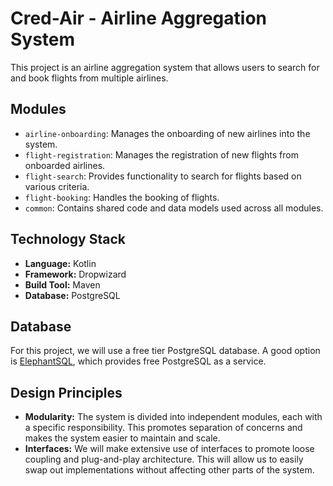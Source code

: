 # Cred-Air - Airline Aggregation System

This project is an airline aggregation system that allows users to search for and book flights from multiple airlines.

## Modules

- `airline-onboarding`: Manages the onboarding of new airlines into the system.
- `flight-registration`: Manages the registration of new flights from onboarded airlines.
- `flight-search`: Provides functionality to search for flights based on various criteria.
- `flight-booking`: Handles the booking of flights.
- `common`: Contains shared code and data models used across all modules.

## Technology Stack

- **Language:** Kotlin
- **Framework:** Dropwizard
- **Build Tool:** Maven
- **Database:** PostgreSQL

## Database

For this project, we will use a free tier PostgreSQL database. A good option is [ElephantSQL](https://www.elephantsql.com/), which provides free PostgreSQL as a service.

## Design Principles

- **Modularity:** The system is divided into independent modules, each with a specific responsibility. This promotes separation of concerns and makes the system easier to maintain and scale.
- **Interfaces:** We will make extensive use of interfaces to promote loose coupling and plug-and-play architecture. This will allow us to easily swap out implementations without affecting other parts of the system.
